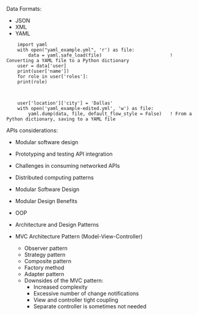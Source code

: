 
Data Formats:
 - JSON
 - XML
 - YAML


```
    import yaml
    with open("yaml_example.yml", 'r') as file:
        data = yaml.safe_load(file)                         ! Converting a YAML file to a Python dictionary
    user = data['user]
    print(user['name'])
    for role in user['roles']:
    print(role)



    user['location']['city'] = 'Dallas'
    with open('yaml_example-edited.yml', 'w') as file:
        yaml.dump(data, file, default_flow_style = False)   ! From a Python dictionary, saving to a YAML file
```


APIs considerations:
 - Modular software design
 - Prototyping and testing API integration
 - Challenges in consuming networked APIs
 - Distributed computing patterns



- Modular Software Design
- Modular Design Benefits
- OOP
- Architecture and Design Patterns
- MVC Architecture Pattern (Model-View-Controller)
    * Observer pattern
    * Strategy pattern
    * Composite pattern
    * Factory method
    * Adapter pattern

    - Downsides of the MVC pattern:
        -   Increased complexity
        -   Excessive number of change notifications
        -   View and controller tight coupling
        -   Separate controller is sometimes not needed